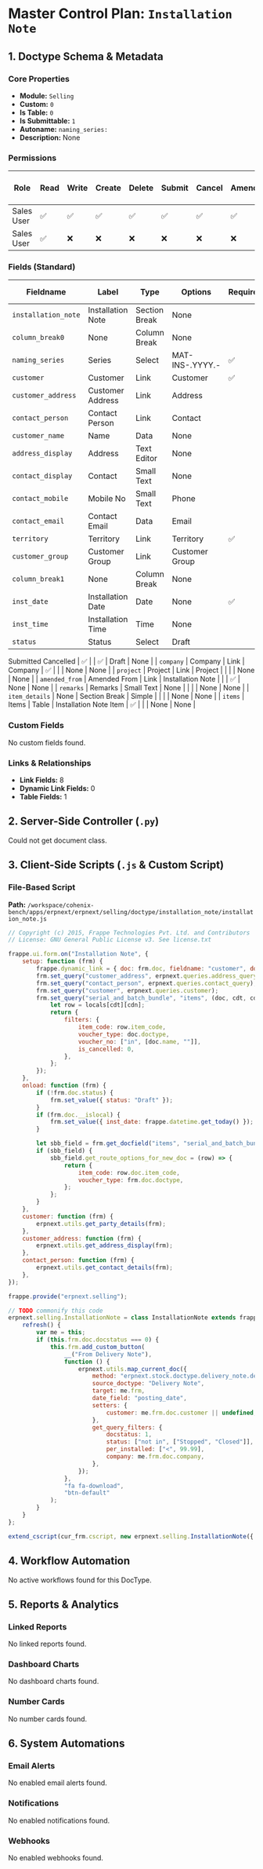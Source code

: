 # Master Control Plan: `Installation Note`

## 1. Doctype Schema & Metadata

### Core Properties
- **Module:** `Selling`
- **Custom:** `0`
- **Is Table:** `0`
- **Is Submittable:** `1`
- **Autoname:** `naming_series:`
- **Description:** None

### Permissions
| Role | Read | Write | Create | Delete | Submit | Cancel | Amend | Report | Import | Export | Print | Email | Share | Set User Perms |
|---|---|---|---|---|---|---|---|---|---|---|---|---|---|---|
| Sales User | ✅ | ✅ | ✅ | ✅ | ✅ | ✅ | ✅ | ✅ | ❌ | ❌ | ✅ | ✅ | ✅ | ❌ |
| Sales User | ✅ | ❌ | ❌ | ❌ | ❌ | ❌ | ❌ | ✅ | ❌ | ❌ | ❌ | ❌ | ❌ | ❌ |


### Fields (Standard)
| Fieldname | Label | Type | Options | Required | Hidden | Read Only | Default | Description |
|---|---|---|---|---|---|---|---|---|
| `installation_note` | Installation Note | Section Break | None |  |  |  | None | None |
| `column_break0` | None | Column Break | None |  |  |  | None | None |
| `naming_series` | Series | Select | MAT-INS-.YYYY.- | ✅ |  |  | None | None |
| `customer` | Customer | Link | Customer | ✅ |  |  | None | None |
| `customer_address` | Customer Address | Link | Address |  |  |  | None | None |
| `contact_person` | Contact Person | Link | Contact |  |  |  | None | None |
| `customer_name` | Name | Data | None |  |  | ✅ | None | None |
| `address_display` | Address | Text Editor | None |  | ✅ | ✅ | None | None |
| `contact_display` | Contact | Small Text | None |  | ✅ | ✅ | None | None |
| `contact_mobile` | Mobile No | Small Text | Phone |  |  | ✅ | None | None |
| `contact_email` | Contact Email | Data | Email |  |  | ✅ | None | None |
| `territory` | Territory | Link | Territory | ✅ |  |  | None | None |
| `customer_group` | Customer Group | Link | Customer Group |  |  |  | None | None |
| `column_break1` | None | Column Break | None |  |  |  | None | None |
| `inst_date` | Installation Date | Date | None | ✅ |  |  | None | None |
| `inst_time` | Installation Time | Time | None |  |  |  | None | None |
| `status` | Status | Select | Draft
Submitted
Cancelled | ✅ |  | ✅ | Draft | None |
| `company` | Company | Link | Company | ✅ |  |  | None | None |
| `project` | Project | Link | Project |  |  |  | None | None |
| `amended_from` | Amended From | Link | Installation Note |  |  | ✅ | None | None |
| `remarks` | Remarks | Small Text | None |  |  |  | None | None |
| `item_details` | None | Section Break | Simple |  |  |  | None | None |
| `items` | Items | Table | Installation Note Item | ✅ |  |  | None | None |


### Custom Fields
No custom fields found.


### Links & Relationships
- **Link Fields:** 8
- **Dynamic Link Fields:** 0
- **Table Fields:** 1

## 2. Server-Side Controller (`.py`)
Could not get document class.


## 3. Client-Side Scripts (`.js` & Custom Script)
### File-Based Script
**Path:** `/workspace/cohenix-bench/apps/erpnext/erpnext/selling/doctype/installation_note/installation_note.js`
```javascript
// Copyright (c) 2015, Frappe Technologies Pvt. Ltd. and Contributors
// License: GNU General Public License v3. See license.txt

frappe.ui.form.on("Installation Note", {
	setup: function (frm) {
		frappe.dynamic_link = { doc: frm.doc, fieldname: "customer", doctype: "Customer" };
		frm.set_query("customer_address", erpnext.queries.address_query);
		frm.set_query("contact_person", erpnext.queries.contact_query);
		frm.set_query("customer", erpnext.queries.customer);
		frm.set_query("serial_and_batch_bundle", "items", (doc, cdt, cdn) => {
			let row = locals[cdt][cdn];
			return {
				filters: {
					item_code: row.item_code,
					voucher_type: doc.doctype,
					voucher_no: ["in", [doc.name, ""]],
					is_cancelled: 0,
				},
			};
		});
	},
	onload: function (frm) {
		if (!frm.doc.status) {
			frm.set_value({ status: "Draft" });
		}
		if (frm.doc.__islocal) {
			frm.set_value({ inst_date: frappe.datetime.get_today() });
		}

		let sbb_field = frm.get_docfield("items", "serial_and_batch_bundle");
		if (sbb_field) {
			sbb_field.get_route_options_for_new_doc = (row) => {
				return {
					item_code: row.doc.item_code,
					voucher_type: frm.doc.doctype,
				};
			};
		}
	},
	customer: function (frm) {
		erpnext.utils.get_party_details(frm);
	},
	customer_address: function (frm) {
		erpnext.utils.get_address_display(frm);
	},
	contact_person: function (frm) {
		erpnext.utils.get_contact_details(frm);
	},
});

frappe.provide("erpnext.selling");

// TODO commonify this code
erpnext.selling.InstallationNote = class InstallationNote extends frappe.ui.form.Controller {
	refresh() {
		var me = this;
		if (this.frm.doc.docstatus === 0) {
			this.frm.add_custom_button(
				__("From Delivery Note"),
				function () {
					erpnext.utils.map_current_doc({
						method: "erpnext.stock.doctype.delivery_note.delivery_note.make_installation_note",
						source_doctype: "Delivery Note",
						target: me.frm,
						date_field: "posting_date",
						setters: {
							customer: me.frm.doc.customer || undefined,
						},
						get_query_filters: {
							docstatus: 1,
							status: ["not in", ["Stopped", "Closed"]],
							per_installed: ["<", 99.99],
							company: me.frm.doc.company,
						},
					});
				},
				"fa fa-download",
				"btn-default"
			);
		}
	}
};

extend_cscript(cur_frm.cscript, new erpnext.selling.InstallationNote({ frm: cur_frm }));

```




## 4. Workflow Automation
No active workflows found for this DocType.


## 5. Reports & Analytics
### Linked Reports
No linked reports found.


### Dashboard Charts
No dashboard charts found.


### Number Cards
No number cards found.


## 6. System Automations
### Email Alerts
No enabled email alerts found.


### Notifications
No enabled notifications found.


### Webhooks
No enabled webhooks found.
